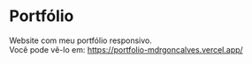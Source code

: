 # Portfólio

Website com meu portfólio responsivo. <br/>
Você pode vê-lo em: https://portfolio-mdrgoncalves.vercel.app/
